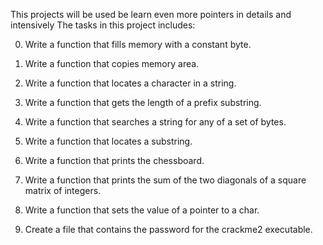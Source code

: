 This projects will be used be learn even more pointers in details and intensively
The tasks in this project includes:

0. Write a function that fills memory with a constant byte.

1. Write a function that copies memory area.

2. Write a function that locates a character in a string.

3. Write a function that gets the length of a prefix substring.

4. Write a function that searches a string for any of a set of bytes.

5. Write a function that locates a substring.

6. Write a function that prints the chessboard.

7. Write a function that prints the sum of the two diagonals of a square matrix of integers.

8. Write a function that sets the value of a pointer to a char.

9. Create a file that contains the password for the crackme2 executable.
